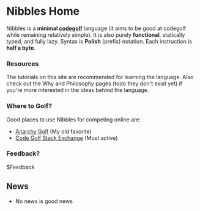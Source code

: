 # Nibbles Home

Nibbles is a **minimal [codegolf](https://en.wikipedia.org/wiki/Code_golf)** language (it aims to be good at codegolf while remaining relatively simple). It is also purely **functional**, statically typed, and fully lazy. Syntax is **Polish** (prefix) notation. Each instruction is **half a byte**.

### Resources

The tutorials on this site are recommended for learning the language. Also check out the Why and Philosophy pages (todo they don't exist yet) if you're more interested in the ideas behind the language.

### Where to Golf?

Good places to use Nibbles for competing online are:

-	[Anarchy Golf](http://golf.shinh.org/) (My old favorite)
-	[Code Golf Stack Exchange](https://codegolf.stackexchange.com) (Most active)

### Feedback?

$Feedback

## News
- No news is good news
